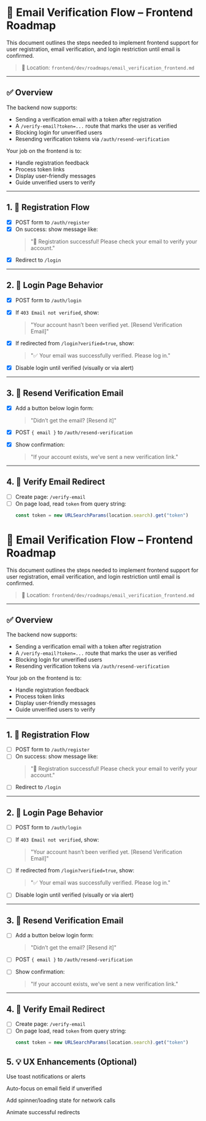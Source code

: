 # 📘 Email Verification Flow – Frontend Roadmap

This document outlines the steps needed to implement frontend support for user registration, email verification, and login restriction until email is confirmed.

> 📁 Location: `frontend/dev/roadmaps/email_verification_frontend.md`

---

## ✅ Overview

The backend now supports:
- Sending a verification email with a token after registration
- A `/verify-email?token=...` route that marks the user as verified
- Blocking login for unverified users
- Resending verification tokens via `/auth/resend-verification`

Your job on the frontend is to:
- Handle registration feedback
- Process token links
- Display user-friendly messages
- Guide unverified users to verify

---

## 1. 📝 **Registration Flow**

- [x] POST form to `/auth/register`
- [x] On success: show message like:
  > "🎉 Registration successful! Please check your email to verify your account."
- [x] Redirect to `/login`

---

## 2. 🔐 **Login Page Behavior**

- [x] POST form to `/auth/login`
- [x] If `403 Email not verified`, show:
  > "Your account hasn’t been verified yet. [Resend Verification Email]"

- [x] If redirected from `/login?verified=true`, show:
  > "✅ Your email was successfully verified. Please log in."

- [x] Disable login until verified (visually or via alert)

---

## 3. 📩 **Resend Verification Email**

- [x] Add a button below login form:
  > "Didn’t get the email? [Resend it]"

- [x] POST `{ email }` to `/auth/resend-verification`
- [x] Show confirmation:
  > "If your account exists, we’ve sent a new verification link."

---

## 4. 🔗 **Verify Email Redirect**

- [ ] Create page: `/verify-email`
- [ ] On page load, read `token` from query string:
  ```js
  const token = new URLSearchParams(location.search).get("token")
# 📘 Email Verification Flow – Frontend Roadmap

This document outlines the steps needed to implement frontend support for user registration, email verification, and login restriction until email is confirmed.

> 📁 Location: `frontend/dev/roadmaps/email_verification_frontend.md`

---

## ✅ Overview

The backend now supports:
- Sending a verification email with a token after registration
- A `/verify-email?token=...` route that marks the user as verified
- Blocking login for unverified users
- Resending verification tokens via `/auth/resend-verification`

Your job on the frontend is to:
- Handle registration feedback
- Process token links
- Display user-friendly messages
- Guide unverified users to verify

---

## 1. 📝 **Registration Flow**

- [ ] POST form to `/auth/register`
- [ ] On success: show message like:
  > "🎉 Registration successful! Please check your email to verify your account."
- [ ] Redirect to `/login`

---

## 2. 🔐 **Login Page Behavior**

- [ ] POST form to `/auth/login`
- [ ] If `403 Email not verified`, show:
  > "Your account hasn’t been verified yet. [Resend Verification Email]"

- [ ] If redirected from `/login?verified=true`, show:
  > "✅ Your email was successfully verified. Please log in."

- [ ] Disable login until verified (visually or via alert)

---

## 3. 📩 **Resend Verification Email**

- [ ] Add a button below login form:
  > "Didn’t get the email? [Resend it]"

- [ ] POST `{ email }` to `/auth/resend-verification`
- [ ] Show confirmation:
  > "If your account exists, we’ve sent a new verification link."

---

## 4. 🔗 **Verify Email Redirect**

- [ ] Create page: `/verify-email`
- [ ] On page load, read `token` from query string:
  ```js
  const token = new URLSearchParams(location.search).get("token")

## 5.  💡 UX Enhancements (Optional)
 Use toast notifications or alerts

 Auto-focus on email field if unverified

 Add spinner/loading state for network calls

 Animate successful redirects

